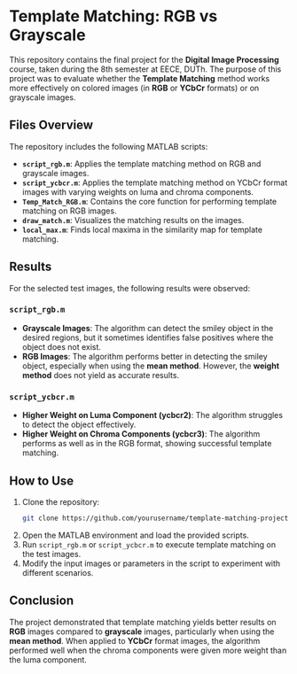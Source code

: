 # Template Matching: RGB vs Grayscale

This repository contains the final project for the **Digital Image Processing** course, taken during the 8th semester at EECE, DUTh. The purpose of this project was to evaluate whether the **Template Matching** method works more effectively on colored images (in **RGB** or **YCbCr** formats) or on grayscale images.

## Files Overview

The repository includes the following MATLAB scripts:

- **`script_rgb.m`**: Applies the template matching method on RGB and grayscale images.
- **`script_ycbcr.m`**: Applies the template matching method on YCbCr format images with varying weights on luma and chroma components.
- **`Temp_Match_RGB.m`**: Contains the core function for performing template matching on RGB images.
- **`draw_match.m`**: Visualizes the matching results on the images.
- **`local_max.m`**: Finds local maxima in the similarity map for template matching.

## Results

For the selected test images, the following results were observed:

### `script_rgb.m`

- **Grayscale Images**: The algorithm can detect the smiley object in the desired regions, but it sometimes identifies false positives where the object does not exist.
- **RGB Images**: The algorithm performs better in detecting the smiley object, especially when using the **mean method**. However, the **weight method** does not yield as accurate results.

### `script_ycbcr.m`

- **Higher Weight on Luma Component (ycbcr2)**: The algorithm struggles to detect the object effectively.
- **Higher Weight on Chroma Components (ycbcr3)**: The algorithm performs as well as in the RGB format, showing successful template matching.

## How to Use

1. Clone the repository:
    ```bash
    git clone https://github.com/yourusername/template-matching-project.git
    ```
2. Open the MATLAB environment and load the provided scripts.
3. Run `script_rgb.m` or `script_ycbcr.m` to execute template matching on the test images.
4. Modify the input images or parameters in the script to experiment with different scenarios.

## Conclusion

The project demonstrated that template matching yields better results on **RGB** images compared to **grayscale** images, particularly when using the **mean method**. When applied to **YCbCr** format images, the algorithm performed well when the chroma components were given more weight than the luma component.
